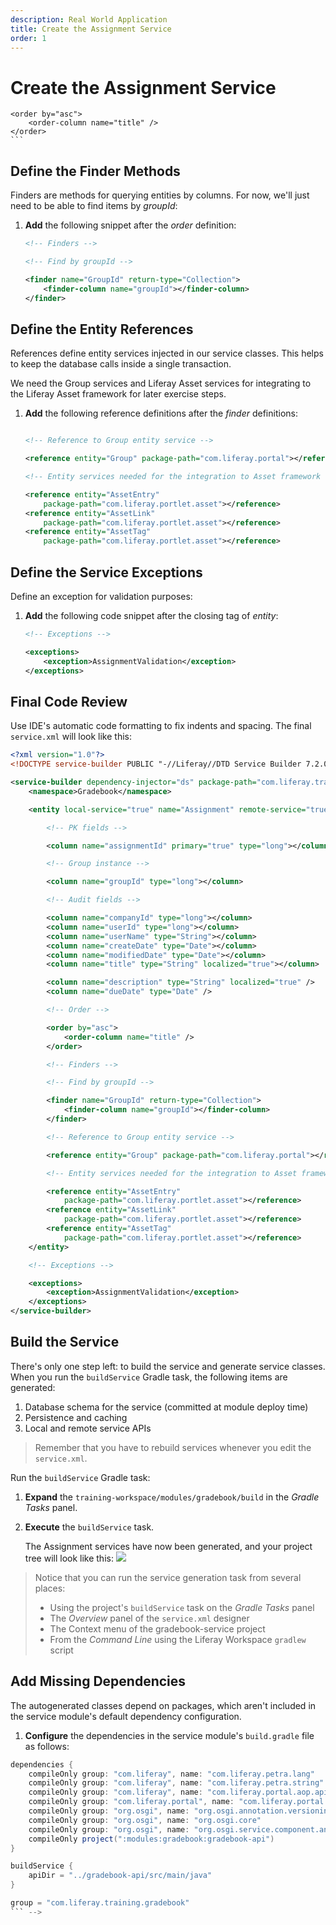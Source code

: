 ```yaml
---
description: Real World Application
title: Create the Assignment Service
order: 1
---
```


# Create the Assignment Service
<!-- 
<div class="ahead">
<h4>Exercise Goals</h4>
	<ul>
		<li>Create a Liferay Service Builder Project using the <i>service-builder</i> template</li>
		<li>Define the Assignment entity</li>
		<li>Define service exceptions</li>
		<li>Final code review</li>
		<li>Build the service </li>
	</ul>
</div>

## Create a Liferay Service Builder Project

**Option 1: Use the Command Line Blade tools**
1. **Open** the _Command Line_ shell in your Liferay Workspace `modules` folder.
1. **Run** command:
```bash
blade create -t service-builder -v 7.2 -p com.liferay.training.gradebook gradebook
```
1. **Run** Gradle refresh on the IDE.

**Option 2: Use the Developer Studio Wizard**
1. **Launch** the *Liferay Module Project* wizard in Developer Studio.
1. **Use** the following information for the first step:
	* __Project Name__:  "gradebook"
	* __Build Type__: Gradle
	* __Liferay Version__: 7.2
	* __Project Template__: service-builder
1. **Click** *Next* and use the following information in the second step:
	* __Package Name__: "com.liferay.training.gradebook"
1. **Click** *Finish* to close the wizard.

## Define the Assignment Entity

`service.xml` is the main configuration file of a Service Builder project. It lets you define model entities, data sources, finder methods, and exceptions for your service.

You can customize `service.xml` with a graphical designer tool or edit the file's source code directly. We'll help you become familiar with both approaches.

First, define the __namespace__ for our service. The namespace is used for prefixing the database tables Service Builder generates for the service:

1. **Open** the `service.xml` file in the *gradebook-service* folder.
1. **Click** on the *Overview* view.
1. **Click** *Service Builder* in the outline tree.
1. **Enter** "Gradebook" in the *Namespace*.
	<img src="../images/set-namespace.png" style="max-height: 100%"/>

## Delete the Example Entity

Delete the dummy entity created by the template. We don't need that for this exercise:

1. Right-click on the <em>Foo</em> entity in the outline tree and <em>delete</em> the entity.

## Create the Assignment Entity 

1. **Click** the green plus icon on the right side of the entities list to add a new entity.
1. **Enter** "Assignment" for the *Name* field.
1. **Check** both the *Local Service* and the *Remote Service*.
	<img src="../images/create-assignment.png" style="max-height: 100%"/>

## Define Assignment Columns

Define Assignment fields, which map to database model columns.

1. **Double-click** on the *Assignment* entity in the outline tree to open entity properties.
1. **Click** on the *Columns*.
1. **Click** *Add Default Columns* to add a default set of fields.

> Take a look at the columns created. You'll see that a default primary key for the entity, `assignmentId`, was created automatically.

Let's add the *title* column:

1. **Click** the green plus sign on the right side of the columns list to add a new column.
1. **Enter** "title".
1. **Double-click** the *Type* column.
1. **Click** the browse icon on the right side of the field and select *String* type.

Let's now have a look at editing the `service.xml` in source mode instead of using the graphical designer.

Make the *title* field localizable:

> Notice that you can use IDE's code-completion feature while editing the `service.xml` in source mode:

1. **Click** on the *Source* tab in the designer.
1. **Add** the `localized="true"` attribute for the *title* field.
	* The title field definition will now look like this:
	```xml
	<column name="title" type="String" localized="true" />
	```
1. **Add** the rest of the Assignment's columns after the *title* column: 
	```xml
	<column name="description" type="String" localized="true" />
	<column name="dueDate" type="Date" />
	```

## Define the Default Sort Order

Define the default sort order for Assignment entities:

1. **Add** the following snippet after the *column* definitions:
	```xml
	<!-- Order -->
	
	<order by="asc">
		<order-column name="title" />
	</order>
	```

## Define the Finder Methods

Finders are methods for querying entities by columns. For now, we'll just need to be able to find items by *groupId*:

1. **Add** the following snippet after the *order* definition:
	```xml
	<!-- Finders -->
	
	<!-- Find by groupId -->
	
	<finder name="GroupId" return-type="Collection">
		<finder-column name="groupId"></finder-column>
	</finder>
	```

## Define the Entity References

References define entity services injected in our service classes. This helps to keep the database calls inside a single transaction.

We need the Group services and Liferay Asset services for integrating to the Liferay Asset framework for later exercise steps. 

1. **Add** the following reference definitions after the *finder* definitions:
	```xml
	
	<!-- Reference to Group entity service -->
	
	<reference entity="Group" package-path="com.liferay.portal"></reference>
	
	<!-- Entity services needed for the integration to Asset framework -->
	
	<reference entity="AssetEntry"
		package-path="com.liferay.portlet.asset"></reference>
	<reference entity="AssetLink"
		package-path="com.liferay.portlet.asset"></reference>
	<reference entity="AssetTag"
		package-path="com.liferay.portlet.asset"></reference>
	```

## Define the Service Exceptions

Define an exception for validation purposes:

1. **Add** the following code snippet after the closing tag of *entity*:
	```xml
	<!-- Exceptions -->
	
	<exceptions>
		<exception>AssignmentValidation</exception>
	</exceptions>
	```

## Final Code Review

Use IDE's automatic code formatting to fix indents and spacing. The final `service.xml` will look like this:
 
```xml
<?xml version="1.0"?>
<!DOCTYPE service-builder PUBLIC "-//Liferay//DTD Service Builder 7.2.0//EN" "http://www.liferay.com/dtd/liferay-service-builder_7_2_0.dtd">

<service-builder dependency-injector="ds" package-path="com.liferay.training.gradebook">
	<namespace>Gradebook</namespace>

	<entity local-service="true" name="Assignment" remote-service="true" uuid="true">

		<!-- PK fields -->

		<column name="assignmentId" primary="true" type="long"></column>

		<!-- Group instance -->

		<column name="groupId" type="long"></column>

		<!-- Audit fields -->

		<column name="companyId" type="long"></column>
		<column name="userId" type="long"></column>
		<column name="userName" type="String"></column>
		<column name="createDate" type="Date"></column>
		<column name="modifiedDate" type="Date"></column>
		<column name="title" type="String" localized="true"></column>

		<column name="description" type="String" localized="true" />
		<column name="dueDate" type="Date" />

		<!-- Order -->

		<order by="asc">
			<order-column name="title" />
		</order>

		<!-- Finders -->

		<!-- Find by groupId -->

		<finder name="GroupId" return-type="Collection">
			<finder-column name="groupId"></finder-column>
		</finder>

		<!-- Reference to Group entity service -->

		<reference entity="Group" package-path="com.liferay.portal"></reference>

		<!-- Entity services needed for the integration to Asset framework -->

		<reference entity="AssetEntry"
			package-path="com.liferay.portlet.asset"></reference>
		<reference entity="AssetLink"
			package-path="com.liferay.portlet.asset"></reference>
		<reference entity="AssetTag"
			package-path="com.liferay.portlet.asset"></reference>
	</entity>

	<!-- Exceptions -->

	<exceptions>
		<exception>AssignmentValidation</exception>
	</exceptions>
</service-builder>
```

## Build the Service

There's only one step left: to build the service and generate service classes. When you run the `buildService` Gradle task, the following items are generated:

1. Database schema for the service (committed at module deploy time)
1. Persistence and caching
1. Local and remote service APIs

> Remember that you have to rebuild services whenever you edit the `service.xml`. 

Run the `buildService` Gradle task:

1. **Expand** the `training-workspace/modules/gradebook/build` in the *Gradle Tasks* panel.
1. **Execute** the `buildService` task.

	The Assignment services have now been generated, and your project tree will look like this:
	<img src="../images/generated-classes.png" />

> Notice that you can run the service generation task from several places:
>
> * Using the project's `buildService` task on the *Gradle Tasks* panel
> * The *Overview* panel of the `service.xml` designer
> * The Context menu of the gradebook-service project
> * From the _Command Line_ using the Liferay Workspace `gradlew` script

## Add Missing Dependencies

The autogenerated classes depend on packages, which aren't included in the service module's default dependency configuration. 

1. **Configure** the dependencies in the service module's `build.gradle` file as follows: 

```groovy
dependencies {
	compileOnly group: "com.liferay", name: "com.liferay.petra.lang"
	compileOnly group: "com.liferay", name: "com.liferay.petra.string"
	compileOnly group: "com.liferay", name: "com.liferay.portal.aop.api"
	compileOnly group: "com.liferay.portal", name: "com.liferay.portal.kernel"
	compileOnly group: "org.osgi", name: "org.osgi.annotation.versioning"
	compileOnly group: "org.osgi", name: "org.osgi.core"
	compileOnly group: "org.osgi", name: "org.osgi.service.component.annotations"
	compileOnly project(":modules:gradebook:gradebook-api")
}

buildService {
	apiDir = "../gradebook-api/src/main/java"
}

group = "com.liferay.training.gradebook"
``` -->
